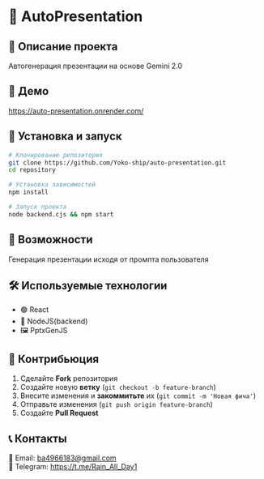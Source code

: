 # 🌟 AutoPresentation

&#x20; &#x20;

## 🚀 Описание проекта

Автогенерация презентации на основе Gemini 2.0

## 🎥 Демо

https://auto-presentation.onrender.com/



## 🔧 Установка и запуск

```bash
# Клонирование репозитория
git clone https://github.com/Yoko-ship/auto-presentation.git
cd repository

# Установка зависимостей
npm install

# Запуск проекта
node backend.cjs && npm start
```

## 📌 Возможности

Генерация презентации исходя от промпта пользователя

## 🛠 Используемые технологии

- 🟢 React
- 🎨 NodeJS(backend)
- 🖼️ PptxGenJS

## 🤝 Контрибьюция

1. Сделайте **Fork** репозитория
2. Создайте новую **ветку** (`git checkout -b feature-branch`)
3. Внесите изменения и **закоммитьте** их (`git commit -m 'Новая фича'`)
4. Отправьте изменения (`git push origin feature-branch`)
5. Создайте **Pull Request**


## 📞 Контакты

📧 Email: ba4966183@gmail.com\
💼 Telegram: https://t.me/Rain_All_Day1

